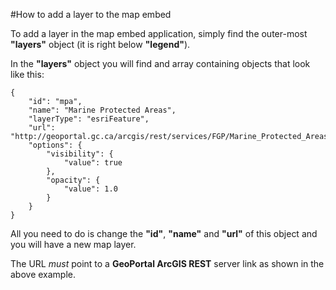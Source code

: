 #How to add a layer to the map embed

To add a layer in the map embed application, simply find the outer-most **"layers"** object (it is right below **"legend"**).

In the **"layers"** object you will find and array containing objects that look like this:

    {
        "id": "mpa",
        "name": "Marine Protected Areas",
        "layerType": "esriFeature",
        "url": "http://geoportal.gc.ca/arcgis/rest/services/FGP/Marine_Protected_Areas_National/MapServer/0",
        "options": {
            "visibility": {
                "value": true
            },
            "opacity": {
                "value": 1.0
            }
        }
    }
    
All you need to do is change the **"id"**, **"name"** and **"url"** of this object and you will have a new map layer.

The URL *must* point to a **GeoPortal ArcGIS REST** server link as shown in the above example.